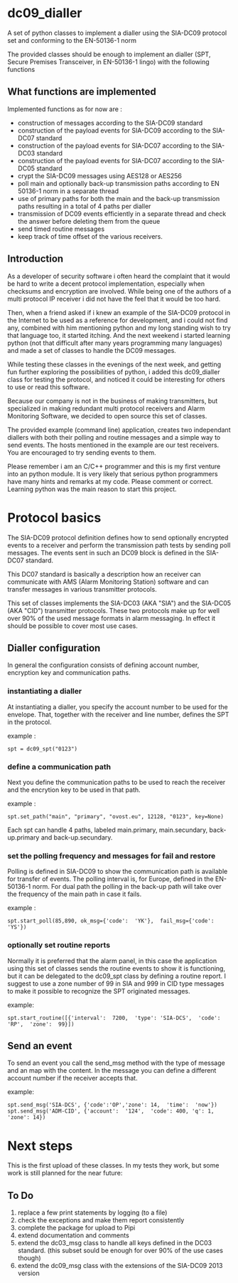 # dc09_dialler
A set of python classes to implement a dialler using the SIA-DC09 protocol set and conforming to the EN-50136-1 norm

The provided classes should be enough to implement an dialler (SPT, Secure Premises Transceiver, in EN-50136-1 lingo) with the following functions
  
## What functions are implemented
Implemented functions as for now are :
* construction of messages according to the SIA-DC09 standard
* construction of the payload events for SIA-DC09 according to the SIA-DC07 standard
* construction of the payload events for SIA-DC07 according to the SIA-DC03 standard
* construction of the payload events for SIA-DC07 according to the SIA-DC05 standard
* crypt the SIA-DC09 messages using AES128 or AES256
* poll main and optionally back-up transmission paths according to EN 50136-1 norm in a separate thread
* use of primary paths for both the main and the back-up transmission paths resulting in a total of 4 paths per dialler
* transmission of DC09 events efficiently in a separate thread and check the answer before deleting them from the queue
* send timed routine messages
* keep track of time offset of the various receivers.

## Introduction
As a developer of security software i often heard the complaint that it would be hard to write a decent protocol implementation, especially when checksums and encryption are involved. While being one of the authors of a multi protocol IP receiver i did not have the feel that it would be too hard.

Then, when a friend asked if i knew an example of the SIA-DC09 protocol in the Internet to be used as a reference for development, and i could not find any, combined with him mentioning python and my long standing wish to try that language too, it started itching.
And the next weekend i started learning python (not that difficult after many years programming many languages) and made a set of classes to handle the DC09 messages.

While testing these classes in the evenings of the next week, and getting fun further exploring the possibilities of python, i added this dc09_dialler class for testing the protocol, and noticed it could be interesting for others to use or read this software.

Because our company is not in the business of making transmitters, but specialized in making redundant multi protocol receivers and Alarm Monitoring Software, we decided to open source this set of classes.

The provided example (command line) application, creates two independant diallers with both their polling and routine messages and a simple way to send events. The hosts mentioned in the example are our test receivers. You are encouraged to try sending events to them.

Please remember i am an C/C++ programmer and this is my first venture into an python module. It is very likely that serious python programmers have many hints and remarks at my code. Please comment or correct. Learning python was the main reason to start this project.

# Protocol basics
The SIA-DC09 protocol definition defines how to send optionally encrypted events to a receiver and perform the transmission path tests by sending poll messages.
The events sent in such an DC09 block is defined in the SIA-DC07 standard.

This DC07 standard is basically a description how an receiver can communicate with AMS (Alarm Monitoring Station) software and can transfer messages in various transmitter protocols.

This set of classes implements the SIA-DC03 (AKA "SIA") and the SIA-DC05 (AKA "CID") transmitter protocols. These two protocols make up for well over 90% of the used message formats in alarm messaging. In effect it should be possible to cover most use cases.

## Dialler configuration
In general the configuration consists of defining account number, encryption key and communication paths.

### instantiating a dialler
At instantiating a dialler, you specify the account number to be used for the envelope. That, together with the receiver and line number, defines the SPT in the protocol.

example : 
```
spt = dc09_spt("0123")
```

### define a communication path
Next you define the communication paths to be used to reach the receiver and the encrytion key to be used in that path.

example : 
```
spt.set_path("main", "primary", "ovost.eu", 12128, "0123", key=None)
```

Each spt can handle 4 paths, labeled main.primary, main.secundary, back-up.primary and back-up.secundary.

### set the polling frequency and messages for fail and restore
Polling is defined in SIA-DC09 to show the communication path is available for transfer of events. The polling interval is, for Europe, defined in the EN-50136-1 norm.
For dual path the polling in the back-up path will take over the frequency of the main path in case it fails.

example :
```
spt.start_poll(85,890, ok_msg={'code':  'YK'},  fail_msg={'code':  'YS'})
```

### optionally set routine reports
Normally it is preferred that the alarm panel, in this case the application using this set of classes sends the routine events to show it is functioning, but it can be delegated to the dc09_spt class by defining a routine report.
I suggest to use a zone number of 99 in SIA and 999 in CID type messages to make it possible to recognize the SPT originated messages.

example:
```
spt.start_routine([{'interval':  7200,  'type': 'SIA-DCS',  'code':  'RP',  'zone':  99}])
```

## Send an event
To send an event you call the send_msg method with the type of message and an map with the content. In the message you can define a different account number if the receiver accepts that.

example:
```
spt.send_msg('SIA-DCS', {'code':'OP','zone': 14,  'time':  'now'})
spt.send_msg('ADM-CID', {'account':  '124',  'code': 400, 'q': 1, 'zone': 14})
```

# Next steps
This is the first upload of these classes. In my tests they work, but some work is still planned for the near future:

## To Do
1. replace a few print statements by logging (to a file)
2. check the exceptions and make them report consistently
3. complete the package for upload to Pipi
4. extend documentation and comments
5. extend the dc03_msg class to handle all keys defined in the DC03 standard. (this subset sould be enough for over 90% of the use cases though)
6. extend the dc09_msg class with the extensions of the SIA-DC09 2013 version





